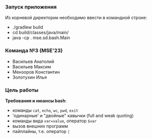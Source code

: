 ### Запуск приложения
Из корневой директории необходимо ввести в командной строке:
* ./gradlew build
* cd build/classes/java/main/
* java -cp . mse.sd.bash.Main


### Команда №3 (MSE'23)
- Васильев Анатолий
- Васильев Максим
- Мензоров Константин
- Золотухин Илья

### Цель работы

**Требования и нюансы bash**:
- команды `cat`, `echo`, `wc`, `pwd`, `exit`
- 'одинарные' и "двойные" кавычки (full and weak quoting)
- команды вида `var=value`, оператор `$var`
- вызов внешних программ
- пайплайны, т.е. оператор `|`
